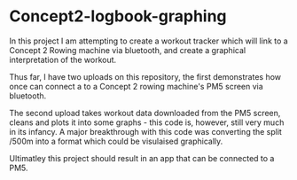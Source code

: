 # Concept2-logbook-graphing

In this project I am attempting to create a workout tracker which will link to a Concept 2 Rowing machine via bluetooth, and create a graphical interpretation of the workout.

Thus far, I have two uploads on this repository, the first demonstrates how once can connect a to a Concept 2 rowing machine's PM5 screen via bluetooth.

The second upload takes workout data downloaded from the PM5 screen, cleans and plots it into some graphs - this code is, however, still very much in its infancy. 
A major breakthrough with this code was converting the split /500m into a format which could be visulaised graphically. 

Ultimatley this project should result in an app that can be connected to a PM5. 
